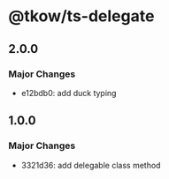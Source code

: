 # @tkow/ts-delegate

## 2.0.0

### Major Changes

- e12bdb0: add duck typing

## 1.0.0

### Major Changes

- 3321d36: add delegable class method
